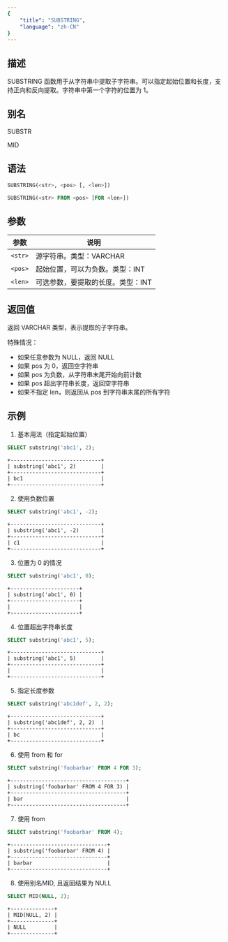 ```yaml
---
{
    "title": "SUBSTRING",
    "language": "zh-CN"
}
---
```


## 描述

SUBSTRING 函数用于从字符串中提取子字符串。可以指定起始位置和长度，支持正向和反向提取。字符串中第一个字符的位置为 1。

## 别名

SUBSTR

MID

## 语法

```sql
SUBSTRING(<str>, <pos> [, <len>])

SUBSTRING(<str> FROM <pos> [FOR <len>])
```

## 参数
| 参数 | 说明                              |
| ------- | --------------------------------- |
| `<str>` | 源字符串。类型：VARCHAR           |
| `<pos>` | 起始位置，可以为负数。类型：INT   |
| `<len>` | 可选参数，要提取的长度。类型：INT |

## 返回值

返回 VARCHAR 类型，表示提取的子字符串。

特殊情况：
- 如果任意参数为 NULL，返回 NULL
- 如果 pos 为 0，返回空字符串
- 如果 pos 为负数，从字符串末尾开始向前计数
- 如果 pos 超出字符串长度，返回空字符串
- 如果不指定 len，则返回从 pos 到字符串末尾的所有字符

## 示例

1. 基本用法（指定起始位置）
```sql
SELECT substring('abc1', 2);
```
```text
+-----------------------------+
| substring('abc1', 2)        |
+-----------------------------+
| bc1                         |
+-----------------------------+
```

2. 使用负数位置
```sql
SELECT substring('abc1', -2);
```
```text
+-----------------------------+
| substring('abc1', -2)       |
+-----------------------------+
| c1                          |
+-----------------------------+
```

3. 位置为 0 的情况
```sql
SELECT substring('abc1', 0);
```
```text
+----------------------+
| substring('abc1', 0) |
+----------------------+
|                      |
+----------------------+
```

4. 位置超出字符串长度
```sql
SELECT substring('abc1', 5);
```
```text
+-----------------------------+
| substring('abc1', 5)        |
+-----------------------------+
|                             |
+-----------------------------+
```

5. 指定长度参数
```sql
SELECT substring('abc1def', 2, 2);
```
```text
+-----------------------------+
| substring('abc1def', 2, 2)  |
+-----------------------------+
| bc                          |
+-----------------------------+
```

6. 使用 from 和 for
```sql
SELECT substring('foobarbar' FROM 4 FOR 3);
```
```text
+-------------------------------------+
| substring('foobarbar' FROM 4 FOR 3) |
+-------------------------------------+
| bar                                 |
+-------------------------------------+
```

7. 使用 from
```sql
SELECT substring('foobarbar' FROM 4);
```
```text
+-------------------------------+
| substring('foobarbar' FROM 4) |
+-------------------------------+
| barbar                        |
+-------------------------------+
```

8. 使用别名MID, 且返回结果为 NULL
```sql
SELECT MID(NULL, 2);
```
```text
+--------------+
| MID(NULL, 2) |
+--------------+
| NULL         |
+--------------+
```